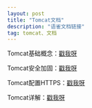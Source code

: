 ```yaml
---
layout: post
title: "Tomcat文档"
description: "语雀文档链接"
tag: tomcat、文档
---
```


Tomcat基础概念：[戳我呀](https://www.yuque.com/docs/share/c3a65813-3cbc-49d4-bb66-4512191de1a2?#)

Tomcat安全加固：[戳我呀](https://www.yuque.com/docs/share/e5337028-e3f2-4a07-8a02-ccc974dbb4f1?#)

Tomcat配置HTTPS：[戳我呀](https://www.yuque.com/docs/share/cfb7b76a-f409-450e-8ea2-58f5a6a05d8e?#)

Tomcat详解：[戳我呀](https://www.yuque.com/docs/share/c3c5e025-f2fc-41ae-be97-212efc490d10?#)
